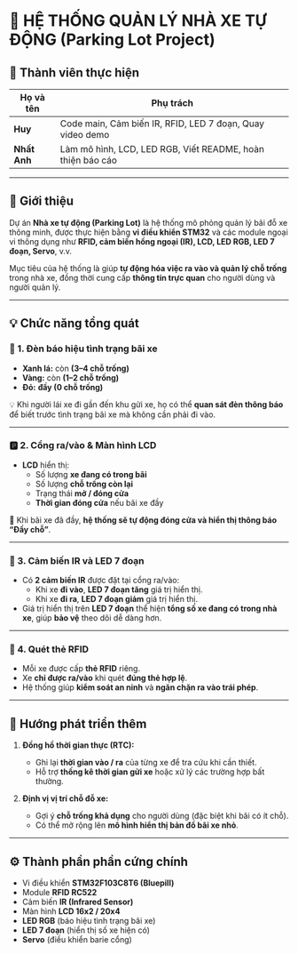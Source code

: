 
# 🚗 HỆ THỐNG QUẢN LÝ NHÀ XE TỰ ĐỘNG (Parking Lot Project)

## 👥 Thành viên thực hiện

| Họ và tên | Phụ trách |
|------------|------------|
| **Huy** | Code main, Cảm biến IR, RFID, LED 7 đoạn, Quay video demo |
| **Nhất Anh** | Làm mô hình, LCD, LED RGB, Viết README, hoàn thiện báo cáo |

---

## 🧩 Giới thiệu

Dự án **Nhà xe tự động (Parking Lot)** là hệ thống mô phỏng quản lý bãi đỗ xe thông minh, được thực hiện bằng **vi điều khiển STM32** và các module ngoại vi thông dụng như **RFID, cảm biến hồng ngoại (IR), LCD, LED RGB, LED 7 đoạn, Servo**, v.v.

Mục tiêu của hệ thống là giúp **tự động hóa việc ra vào và quản lý chỗ trống** trong nhà xe, đồng thời cung cấp **thông tin trực quan** cho người dùng và người quản lý.

---

## 💡 Chức năng tổng quát

### 🔶 1. Đèn báo hiệu tình trạng bãi xe

- **Xanh lá:** còn **(3–4 chỗ trống)**  
- **Vàng:** còn **(1–2 chỗ trống)**  
- **Đỏ:** **đầy (0 chỗ trống)**  

💡 Khi người lái xe đi gần đến khu gửi xe, họ có thể **quan sát đèn thông báo** để biết trước tình trạng bãi xe mà không cần phải đi vào.

---

### 🅿️ 2. Cổng ra/vào & Màn hình LCD

- **LCD** hiển thị:
  - Số lượng **xe đang có trong bãi**  
  - Số lượng **chỗ trống còn lại**  
  - Trạng thái **mở / đóng cửa**  
  - **Thời gian đóng cửa** nếu bãi xe đầy  

🔐 Khi bãi xe đã đầy, **hệ thống sẽ tự động đóng cửa và hiển thị thông báo “Đầy chỗ”**.

---

### 🔁 3. Cảm biến IR và LED 7 đoạn

- Có **2 cảm biến IR** được đặt tại cổng ra/vào:
  - Khi xe **đi vào**, **LED 7 đoạn tăng** giá trị hiển thị.
  - Khi xe **đi ra**, **LED 7 đoạn giảm** giá trị hiển thị.
- Giá trị hiển thị trên **LED 7 đoạn** thể hiện **tổng số xe đang có trong nhà xe**, giúp **bảo vệ** theo dõi dễ dàng hơn.

---

### 🪪 4. Quét thẻ RFID

- Mỗi xe được cấp **thẻ RFID** riêng.  
- Xe **chỉ được ra/vào** khi quét **đúng thẻ hợp lệ**.  
- Hệ thống giúp **kiểm soát an ninh** và **ngăn chặn ra vào trái phép**.

---

## 🚀 Hướng phát triển thêm

1. **Đồng hồ thời gian thực (RTC):**  
   - Ghi lại **thời gian vào / ra** của từng xe để tra cứu khi cần thiết.  
   - Hỗ trợ **thống kê thời gian gửi xe** hoặc xử lý các trường hợp bất thường.

2. **Định vị vị trí chỗ đỗ xe:**  
   - Gợi ý **chỗ trống khả dụng** cho người dùng (đặc biệt khi bãi có ít chỗ).  
   - Có thể mở rộng lên **mô hình hiển thị bản đồ bãi xe nhỏ**.

---

## ⚙️ Thành phần phần cứng chính

- Vi điều khiển **STM32F103C8T6 (Bluepill)**  
- Module **RFID RC522**  
- Cảm biến **IR (Infrared Sensor)**  
- Màn hình **LCD 16x2 / 20x4**  
- **LED RGB** (báo hiệu tình trạng bãi xe)  
- **LED 7 đoạn** (hiển thị số xe hiện có)  
- **Servo** (điều khiển barie cổng)  






